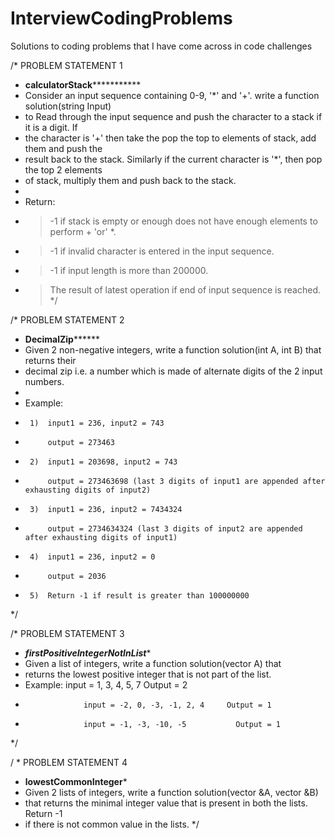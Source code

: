 # InterviewCodingProblems
Solutions to coding problems that I have come across in code challenges


 /* PROBLEM STATEMENT 1 
 * ******************************calculatorStack*****************************************
 * Consider an input sequence containing 0-9, '*' and '+'. write a function solution(string Input)
 * to Read through the input sequence and push the character to a stack if it is a digit. If
 * the character is '+' then take the pop the top to elements of stack, add them and push the
 * result back to the stack. Similarly if the current character is '*', then pop the top 2 elements
 * of stack, multiply them and push back to the stack.
 *
 * Return:
 * > -1 if stack is empty or enough does not have enough elements to perform + 'or' *.
 * > -1 if invalid character is entered in the input sequence.
 * > -1 if input length is more than 200000.
 * > The result of latest operation if end of input sequence is reached.
 */
 
 /* PROBLEM STATEMENT 2
 * ************************************DecimalZip******************************************
 * Given 2 non-negative integers, write a function solution(int A, int B) that returns their
 * decimal zip i.e. a number which is made of alternate digits of the 2 input numbers.
 *
 * Example:
 * 		1)	input1 = 236, input2 = 743
 * 			output = 273463
 * 		2)	input1 = 203698, input2 = 743
 * 			output = 273463698 (last 3 digits of input1 are appended after exhausting digits of input2)
 * 		3) 	input1 = 236, input2 = 7434324
 * 			output = 2734634324 (last 3 digits of input2 are appended after exhausting digits of input1)
 * 		4)	input1 = 236, input2 = 0
 * 			output = 2036
 * 		5)	Return -1 if result is greater than 100000000
 */
 
 /*	PROBLEM STATEMENT 3
 *  *****************************firstPositiveIntegerNotInList******************************
 *	Given a list of integers, write a function solution(vector<int> A) that
 *	returns the lowest positive integer that is not part of the list.
 *	Example:	input = 1, 3, 4, 5, 7			    Output = 2
 *				    input = -2, 0, -3, -1, 2, 4		Output = 1
 *				    input = -1, -3, -10, -5			  Output = 1
 */
  
 / *	PROBLEM STATEMENT 4
 *  **********************************lowestCommonInteger***********************************
 *	Given 2 lists of integers, write a function solution(vector<int> &A, vector<int> &B)
 *	that returns the minimal integer value that is present in both the lists. Return -1
 *	if there is not common value in the lists.
 */
